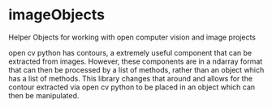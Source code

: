 # imageObjects
Helper Objects for working with open computer vision and image projects

open cv python has contours, a extremely useful component that can be extracted from images. However, these components 
are in a ndarray format that can then be processed by a list of methods, rather than an object which has a list of 
methods. This library changes that around and allows for the contour extracted via open cv python to be placed in an 
object which can then be manipulated. 